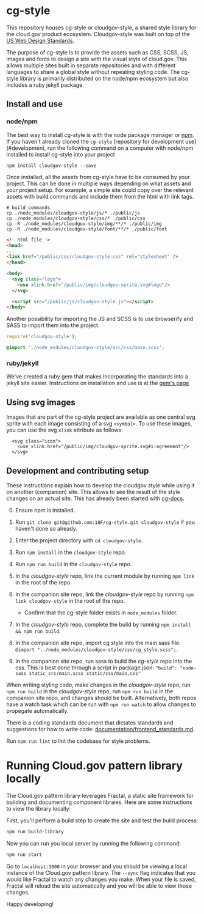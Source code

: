 # cg-style
This repository houses cg-style or cloudgov-style, a shared style library for the cloud.gov product ecosystem. Cloudgov-style was built on top of the [US Web Design Standards](https://github.com/18F/web-design-standards).

The purpose of cg-style is to provide the assets such as CSS, SCSS, JS, images and fonts to design a site with the visual style of cloud.gov. This allows multiple sites built in separate repositories and with different languages to share a global style without repeating styling code. The cg-style library is primarily distributed on the node/npm ecosystem but also includes a ruby jekyll package.

## Install and use
### node/npm
The best way to install cg-style is with the node package manager or [npm](https://www.npmjs.com/). If you haven't already cloned the `cg-style` [repository for development use](#development, run the following command on a computer with node/npm installed to install cg-style into your project

```
npm install cloudgov-style --save
```

Once installed, all the assets from cg-style have to be consumed by your project. This can be done in multiple ways depending on what assets and your project setup. For example, a simple site could copy over the relevant assets with build commands and include them from the html with link tags.

```
# build commands
cp ./node_modules/cloudgov-style/js/* ./public/js
cp ./node_modules/cloudgov-style/css/* ./public/css
cp -R ./node_modules/cloudgov-style/img/**/* ./public/img
cp -R ./node_modules/cloudgov-style/font/**/* ./public/font
```

```html
<!- html file ->
<head>
...
<link href="/public/css/cloudgov-style.css" rel="stylesheet" />
</head>

<body>
  <svg class="logo">
    <use xlink:href="/public/img/cloudgov-sprite.svg#logo"/>
  </svg>

  <script src="/public/js/cloudgov-style.js"></script>
</body>
```

Another possibility for importing the JS and SCSS is to use browserify and SASS to import them into the project.

```js
require('cloudgov-style');
```

```css
@import './node_modules/cloudgov-style/src/css/main.scss';
```

### ruby/jekyll
We've created a ruby gem that makes incorporating the standards into a jekyll site easier. Instructions on installation and use is at the [gem's page](https://github.com/18F/cg-style-gem)

## Using svg images
Images that are part of the cg-style project are available as one central svg sprite with each image consisting of a svg `<symbol>`. To use these images, you can use the svg `xlink` attribute as follows:
```
  <svg class="icon">
    <use xlink:href="/public/img/cloudgov-sprite.svg#i-agreement"/>
  </svg>
```

<a name="development" id="development"></a>
## Development and contributing setup
These instructions explain how to develop the cloudgov style while using it on another (companion) site. This allows to see the result of the style changes on an actual site. This has already been started with [cg-docs](https://github.com/18F/cg-docs/tree/style-initial_setup).

0. Ensure npm is installed.
0. Run `git clone git@github.com:18F/cg-style.git cloudgov-style` if you haven't done so already.
0. Enter the project directory with `cd cloudgov-style`.
0. Run `npm install` in the `cloudgov-style` repo.
0. Run `npm run build` in the `cloudgov-style` repo.
0. In the *cloudgov-style* repo, link the current module by running `npm link` in the root of the repo.
0. In the companion site repo, link the *cloudgov-style* repo by running `npm link cloudgov-style` in the root of the repo.

   - Confirm that the cg-style folder exists in `node_modules` folder.

0. In the *cloudgov-style* repo, complete the build by running `npm install && npm run build`.
0. In the companion site repo, import cg style into the main sass file: `@import "../node_modules/cloudgov-style/css/cg_style.scss";`.
0. In the companion site repo, run sass to build the *cg-style* repo into the css. This is best done through a script in package.json: `"build": "node-sass static_src/main.scss static/css/main.css"`

When writing styling code, make changes in the *cloudgov-style* repo, run `npm run build` in the *cloudgov-style* repo, run `npm run build` in the companion site repo, and changes should be built. Alternatively, both repos have a watch task which can be run with `npm run watch` to allow changes to propegate automatically.

There is a coding standards document that dictates standards and suggestions for how to write code: [documentation/frontend_standards.md](documentation/frontend_standards.md).

Run `npm run lint` to lint the codebase for style problems.

# Running Cloud.gov pattern library locally
The Cloud.gov pattern library leverages Fractal, a static site framework for building and documenting component libraies. Here are some instructions to view the library locally:

First, you'll perform a build step to create the site and test the build process:

```sh
npm run build-library
```

Now you can run you local server by running the following command:

```sh
npm run start
```

Go to `localhost:3000` in your browser and you should be viewing a local instance of the Cloud.gov pattern library. The `--sync` flag indicates that you would like Fractal to watch any changes you make. When your file is saved, Fractal will reload the site automatically and you will be able to view those changes.

Happy developing!

